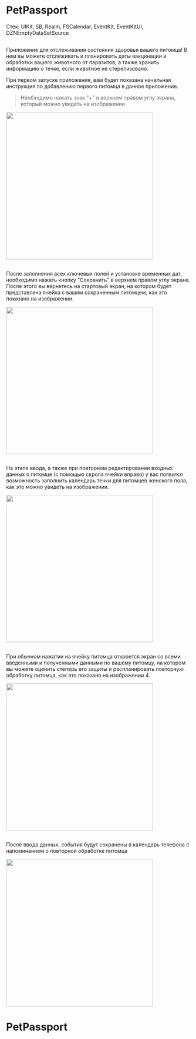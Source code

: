 # PetPassport
Стек: UIKit, SB, Realm, FSCalendar, EventKit, EventKitUI, DZNEmptyDataSetSource

##
Приложение для отслеживания состояния здоровья вашего питомца!
В нем вы можете отслеживать и планировать даты вакцинации и обработки вашего животного от паразитов, а также хранить информацию о течке, если животное не стерелизовано.

  При первом запуске приложения, вам будет показана начальная инструкция по добавлению первого питомца в данное приложение.
>Необходимо нажать знак "+" в верхнем правом углу экрана, который можно увидеть на изображении.

<img src="https://github.com/Serzherio/PetPassport/blob/main/Screenshotes/1.PNG" width="400" />

##

  После заполнения всех ключевых полей и установке временных дат, необходимо нажать кнопку "Сохранить" в верхнем правом углу экрана.
  После этого вы вернетесь на стартовый экран, на котором будет представлена ячейка с вашим сохраненным питомцем, как это показано на изображении.
  
<img src="https://github.com/Serzherio/PetPassport/blob/main/Screenshotes/2.PNG" width="400" />

##

  На этапе ввода, а также при повторном редактировании входных данных о питомце (с помощью скрола ячейки вправо) у вас появится возможность заполнить календарь течки для питомцев женского пола, как это можно увидеть на изображении.
  
<img src="https://github.com/Serzherio/PetPassport/blob/main/Screenshotes/4.PNG" width="400" />

##

  При обычном нажатии на ячейку питомца откроется экран со всеми введенными и полученными данными по вашему питомцу, на котором вы можете оценить степерь его защиты и распланировать повторную обработку питомца, как это показано на изображении 4.
  
<img src="https://github.com/Serzherio/PetPassport/blob/main/Screenshotes/3.PNG" width="400" />

##

  После ввода данных, события будут сохранены в календарь телефона с напоминанием о повторной обработке питомца
  
  <img src="https://github.com/Serzherio/PetPassport/blob/main/Screenshotes/5.png" width="400" />
  
##

# PetPassport

